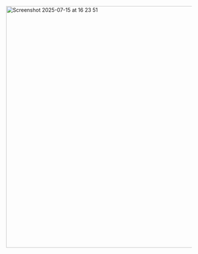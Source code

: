 
<img width="1417" height="656" alt="Screenshot 2025-07-15 at 16 23 51" src="https://github.com/user-attachments/assets/87abc477-1da7-4adf-9d59-b50d2722fed0" />
